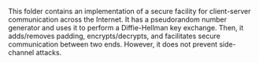 This folder contains an implementation of a secure facility for client-server communication across the Internet. It has a pseudorandom number generator and uses it to perform a Diffie-Hellman key exchange. Then, it adds/removes padding, encrypts/decrypts, and facilitates secure communication between two ends. However, it does not prevent side-channel attacks.